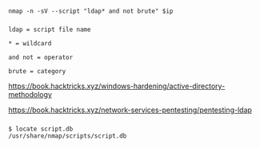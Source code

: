 ### 
```
nmap -n -sV --script "ldap* and not brute" $ip
```
### 
```
ldap = script file name

* = wildcard

and not = operator

brute = category
```

https://book.hacktricks.xyz/windows-hardening/active-directory-methodology

https://book.hacktricks.xyz/network-services-pentesting/pentesting-ldap

### 
```
$ locate script.db
/usr/share/nmap/scripts/script.db
```

### 
```

```

### 
```

```

### 
```

```

### 
```

```

### 
```

```

### 
```

```